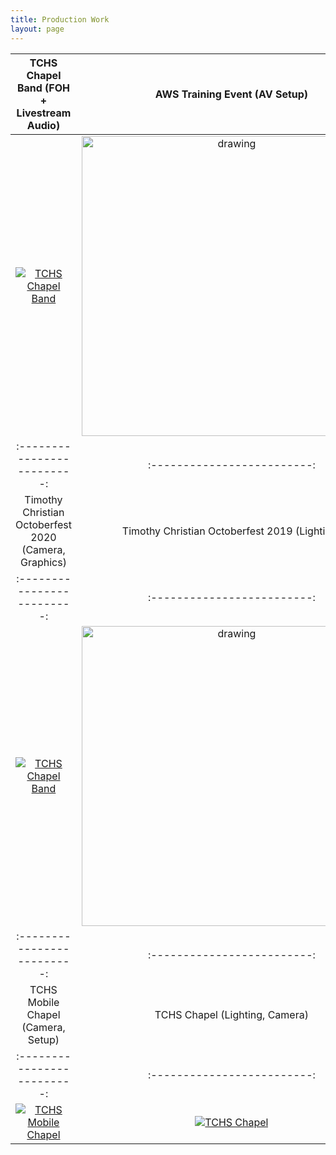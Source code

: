 ```yaml
---
title: Production Work
layout: page
---
```


TCHS Chapel Band (FOH + Livestream Audio) |  AWS Training Event (AV Setup)
:-------------------------:|:-------------------------:
[![TCHS Chapel Band](http://img.youtube.com/vi/CUlJ86BDepU/0.jpg)](http://www.youtube.com/watch?v=CUlJ86BDepU "TCHS Chapel Band") |  <img src="https://toddr.org/assets/images/aws-2022.jpg" alt="drawing" width="480"/>
:-------------------------:|:-------------------------:
Timothy Christian Octoberfest 2020 (Camera, Graphics) |  Timothy Christian Octoberfest 2019 (Lighting)
:-------------------------:|:-------------------------:
[![TCHS Chapel Band](http://img.youtube.com/vi/TvC8kTFUze4/0.jpg)](http://www.youtube.com/watch?v=TvC8kTFUze4 "Timothy Christian Octoberfest 2020") | <img src="https://toddr.org/assets/images/octoberfest-2019.jpg" alt="drawing" width="480"/>
:-------------------------:|:-------------------------:
TCHS Mobile Chapel (Camera, Setup) |  TCHS Chapel (Lighting, Camera)
:-------------------------:|:-------------------------:
[![TCHS Mobile Chapel](http://img.youtube.com/vi/Ft_cA3lFSWE/0.jpg)](http://www.youtube.com/watch?v=Ft_cA3lFSWE "TCHS Mobile Chapel") |  [![TCHS Chapel](http://img.youtube.com/vi/sz17mNfbRro/0.jpg)](http://www.youtube.com/watch?v=sz17mNfbRro "TCHS Chapel")
